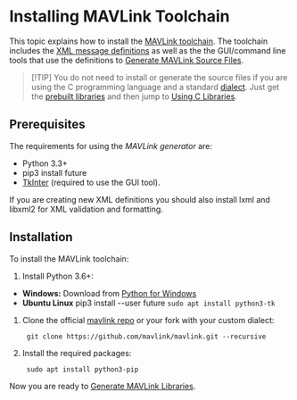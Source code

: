 # Installing MAVLink Toolchain

This topic explains how to install the [MAVLink toolchain](https://github.com/mavlink/mavlink). The toolchain includes the [XML message definitions](../messages/index.md) as well as the the GUI/command line tools that use the definitions to [Generate MAVLink Source Files](../getting_started/generate_libraries.md).

> [!TIP] You do not need to install or generate the source files if you are using the C programming language and a standard [dialect](../messages/index.md#dialects). Just get the [prebuilt libraries](../index.md#prebuilt_libraries) and then jump to [Using C Libraries](../mavgen_c/index.md).

## Prerequisites

The requirements for using the *MAVLink generator* are:

- Python 3.3+
- pip3 install future
- [TkInter](https://wiki.python.org/moin/TkInter) (required to use the GUI tool).

If you are creating new XML definitions you should also install lxml and libxml2 for XML validation and formatting.

## Installation

To install the MAVLink toolchain:

1. Install Python 3.6+:

- **Windows:** Download from [Python for Windows](https://www.python.org/downloads/)
- **Ubuntu Linux** pip3 install --user future ```sudo apt install python3-tk```

1. Clone the official [mavlink repo](https://github.com/mavlink/mavlink) or your fork with your custom dialect:
    
        git clone https://github.com/mavlink/mavlink.git --recursive
        

2. Install the required packages:
    
        sudo apt install python3-pip
        

Now you are ready to [Generate MAVLink Libraries](../getting_started/generate_libraries.md).